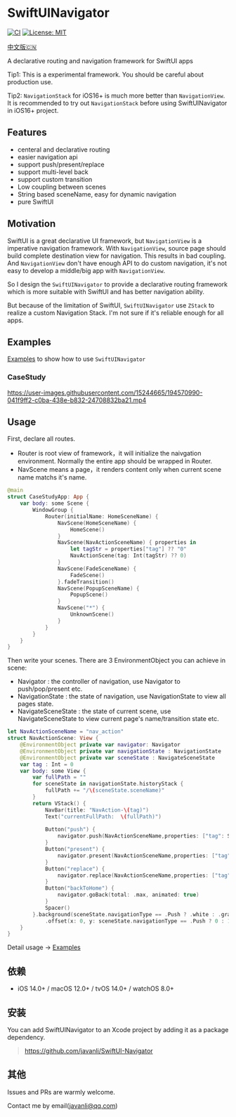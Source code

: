# SwiftUINavigator

[![CI](https://img.shields.io/badge/SPM-supported-DE5C43.svg?style=flat)](https://swift.org/package-manager/)
[![License: MIT](https://img.shields.io/badge/License-MIT-yellow.svg)](https://opensource.org/licenses/MIT)

[中文版🇨🇳](README_CN.md)

A declarative routing and navigation framework for SwiftUI apps

Tip1: This is a experimental framework. You should be careful about production use.

Tip2: `NavigationStack` for iOS16+ is much more better than `NavigationView`. It is recommended to try out `NavigationStack` before using SwiftUINavigator in iOS16+ project.

## Features

* centeral and declarative routing
* easier navigation api
* support push/present/replace
* support multi-level back
* support custom transition
* Low coupling between scenes
* String based sceneName, easy for dynamic navigation
* pure SwiftUI

## Motivation

SwiftUI is a great declarative UI framework, but `NavigationView` is a imperative navigation framework. With `NavigationView`, source page should build complete destination view for navigation. This results in bad coupling. And `NavigationView` don't have enough API to do custom navigation, it's not easy to develop a middle/big app with `NavigationView`.

So I design the `SwiftUINavigator` to provide a declarative routing framework which is more suitable with SwiftUI and has better navigation ability.

But because of the limitation of SwiftUI, `SwiftUINavigator` use `ZStack` to realize a custom Navigation Stack. I'm not sure if it's reliable enough for all apps.

## Examples

[Examples](./Examples/) to show how to use `SwiftUINavigator`

### CaseStudy

https://user-images.githubusercontent.com/15244665/194570990-041f9ff2-c0ba-438e-b832-24708832ba21.mp4

## Usage

First, declare all routes.

* Router is root view of framework，it will initialize the naivgation environment. Normally the entire app should be wrapped in Router.
* NavScene means a page，it renders content only when current scene name matchs it's name.

```Swift
@main
struct CaseStudyApp: App {
    var body: some Scene {
        WindowGroup {
            Router(initialName: HomeSceneName) {
                NavScene(HomeSceneName) {
                    HomeScene()
                }
                NavScene(NavActionSceneName) { properties in
                    let tagStr = properties["tag"] ?? "0"
                    NavActionScene(tag: Int(tagStr) ?? 0)
                }
                NavScene(FadeSceneName) {
                    FadeScene()
                }.fadeTransition()
                NavScene(PopupSceneName) {
                    PopupScene()
                }
                NavScene("*") {
                    UnknownScene()
                }
            }
        }
    }
}
```

Then write your scenes.
There are 3 EnvironmentObject you can achieve in scene:

* Navigator : the controller of navigation, use Navigator to push/pop/present etc.
* NavigationState : the state of navigation, use NavigationState to view all pages state.
* NavigateSceneState : the state of current scene, use NavigateSceneState to view current page's name/transition state etc.

```Swift
let NavActionSceneName = "nav_action"
struct NavActionScene: View {
    @EnvironmentObject private var navigator: Navigator
    @EnvironmentObject private var navigationState : NavigationState
    @EnvironmentObject private var sceneState : NavigateSceneState
    var tag : Int = 0
    var body: some View {
        var fullPath = ""
        for sceneState in navigationState.historyStack {
            fullPath += "/\(sceneState.sceneName)"
        }
        return VStack() {
            NavBar(title: "NavAction-\(tag)")
            Text("currentFullPath:  \(fullPath)")
            
            Button("push") {
                navigator.push(NavActionSceneName,properties: ["tag": String(tag + 1)])
            }
            Button("present") {
                navigator.present(NavActionSceneName,properties: ["tag": String(tag + 1)])
            }
            Button("replace") {
                navigator.replace(NavActionSceneName,properties: ["tag": String(tag + 1)])
            }
            Button("backToHome") {
                navigator.goBack(total: .max, animated: true)
            }
            Spacer()
        }.background(sceneState.navigationType == .Push ? .white : .gray)
            .offset(x: 0, y: sceneState.navigationType == .Push ? 0 : 150)
    }
}
```

Detail usage -> [Examples](./Examples/)

## 依赖

* iOS 14.0+ / macOS 12.0+ / tvOS 14.0+ / watchOS 8.0+

## 安装

You can add SwiftUINavigator to an Xcode project by adding it as a package dependency.

> https://github.com/javanli/SwiftUI-Navigator

## 其他

Issues and PRs are warmly welcome.

Contact me by email(javanli@qq.com)
